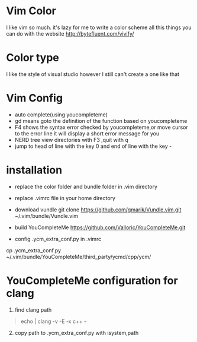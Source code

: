 # Vim Color
I like vim so much.
it's lazy for me to write a color scheme
all this things you can do with the website
http://bytefluent.com/vivify/

# Color type
I like the style of visual studio however I still can't create a one like that

# Vim Config

* auto complete(using youcompleteme)
* gd means goto the definition of the function based on youcompleteme
* F4 shows the syntax error checked by youcompleteme,or move cursor to the error line it will display a short error message for you
* NERD tree view directories with F3 ,quit with q
* jump to head of line with the key 0 and end of line with the key -

# installation

* replace the color folder and bundle folder in .vim directory

* replace .vimrc file in your home directory

* download vundle
git clone https://github.com/gmarik/Vundle.vim.git ~/.vim/bundle/Vundle.vim

* build YouCompleteMe
https://github.com/Valloric/YouCompleteMe.git

* config .ycm_extra_conf.py in .vimrc

cp .ycm_extra_conf.py ~/.vim/bundle/YouCompleteMe/third_party/ycmd/cpp/ycm/

# YouCompleteMe configuration for clang
1. find clang path
> echo | clang -v -E -x c++ -

2. copy path to .ycm_extra_conf.py with isystem,path